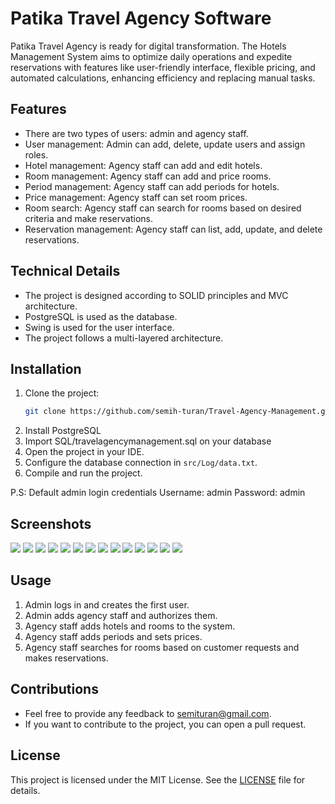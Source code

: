 # Patika Travel Agency Software
Patika Travel Agency is ready for digital transformation. The Hotels Management System aims to optimize daily operations and expedite reservations with features like user-friendly interface, flexible pricing, and automated calculations, enhancing efficiency and replacing manual tasks.


## Features

- There are two types of users: admin and agency staff.
- User management: Admin can add, delete, update users and assign roles.
- Hotel management: Agency staff can add and edit hotels.
- Room management: Agency staff can add and price rooms.
- Period management: Agency staff can add periods for hotels.
- Price management: Agency staff can set room prices.
- Room search: Agency staff can search for rooms based on desired criteria and make reservations.
- Reservation management: Agency staff can list, add, update, and delete reservations.

## Technical Details

- The project is designed according to SOLID principles and MVC architecture.
- PostgreSQL is used as the database.
- Swing is used for the user interface.
- The project follows a multi-layered architecture.

## Installation

1. Clone the project:
    ```bash
    git clone https://github.com/semih-turan/Travel-Agency-Management.git
    ```
2. Install PostgreSQL
3. Import SQL/travelagencymanagement.sql on your database
3. Open the project in your IDE.
4. Configure the database connection in `src/Log/data.txt`.
5. Compile and run the project.

P.S: Default admin login credentials
Username: admin
Password: admin

## Screenshots

![](assets/1.png)
![](assets/2.png)
![](assets/3.png)
![](assets/4.png)
![](assets/5.png)
![](assets/6.png)
![](assets/7.png)
![](assets/8.png)
![](assets/9.png)
![](assets/10.png)
![](assets/11.png)
![](assets/12.png)
![](assets/13.png)
![](assets/14.png)


## Usage

1. Admin logs in and creates the first user.
2. Admin adds agency staff and authorizes them.
3. Agency staff adds hotels and rooms to the system.
4. Agency staff adds periods and sets prices.
5. Agency staff searches for rooms based on customer requests and makes reservations.

## Contributions

- Feel free to provide any feedback to [semituran@gmail.com](mailto:semituran@gmail.com).
- If you want to contribute to the project, you can open a pull request.

## License

This project is licensed under the MIT License. See the [LICENSE](LICENSE) file for details.
